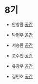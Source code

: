 # 8기
- 안창환 [](https://github.com/)
[공간](https://github.com/StudyFork/GoogryAndroidArchitectureStudy/tree/master/class08/)

- 박현우 [](https://github.com/)
[공간](https://github.com/StudyFork/GoogryAndroidArchitectureStudy/tree/master/class08/)

- 서승환 [](https://github.com/)
[공간](https://github.com/StudyFork/GoogryAndroidArchitectureStudy/tree/master/class08/)

- 고수민 [](https://github.com/)
[공간](https://github.com/StudyFork/GoogryAndroidArchitectureStudy/tree/master/class08/)

- 유광우 [](https://github.com/)
[공간](https://github.com/StudyFork/GoogryAndroidArchitectureStudy/tree/master/class08/)

- 김민호 [](https://github.com/)
[공간](https://github.com/StudyFork/GoogryAndroidArchitectureStudy/tree/master/class08/)
